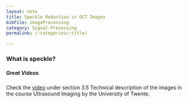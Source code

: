 ```yaml
---
layout: note
title: Speckle Reduction in OCT Images
bibFile: imageProcessing
category: Signal-Processing
permalink: /:categories/:title/

---
```


### What is speckle?
##### Great Videos

Check the [video](https://www.futurelearn.com/courses/ultrasound-imaging/8/steps/1063646) under section 3.5 Technical description of the images in the course Ultrasound Imaging by the University of Twente.

<!---
1. Various speckle reduction methods have been proposed in the last decades, and they can be catergorized into two groups filter-based and diffusion-based. The former approach includes Kuan filter, Lee filter, enhanced Lee filter, weighted median filter and adaptive Wiener filter. The latter approach are anisotropic diffusion, anisotropic diffusion, nonlinear complex diffusion filter {% cite Yan2020Speckle %}.

2. Some standard basic image denoising techniques are mean, median and Gaussian filtering. The current state of the art technique across the board is BM4D, a patch based denoising method. Some speckle noise reduction techniques have been developed specifically for OCT volumes based on locally adaptive filtering, soft thresholding of wavelet subbands, neural networks, and a hybrid wavelet-total variation denoising {% cite Shamouilian2019Total %}.


3. First, speckle has a signal-dependent or multiplicative nature, and the statistical modeling of speckle is a challenging task. Second, the appearance of speckle is dependent on the tissue being imaged . So, a machine learning approach to speckle removal may not be robust to change of tissue. Third, traditional noise removal filters often cause false edges or destroy edges. As a result, crucial radiological information about the tissue may be lost or misinterpreted. Some early efforts were based on the median filter, the Wiener filter, and temporal averaging. But none of these methods can preserve anatomical information accurately. Some researchers, on the other hand, have taken a different approach using the wavelet transform. These methods apply wavelet shrinkage techniques. Some of the more recent techniques tackle the problem of speckle reduction by updating partial differential equations in the form of anisotropic diffusion. Given the implementation details of anisotropic diffusion, all of these models are sensitive to the number of iterations. If the number of iterative steps is not tuned properly, the edges in the images are often destroyed. In the authors propose a speckle removing filter that relies on statistics of non-local patches. This method does not depend on diffusion and often result in superior edge preservation. But, use of non-local patches causes poor noise removal in several cases {% cite Paul2019Speckle %}.


4. Angular compounding, frequency compounding, and spatial diversity based design are representative hardware-side methods. On the contrary, those software-side methods are postprocessing techniques, and mainly include the digital filtering and sparse coding mechanisms. while the single-frame methods, including imagedomain methods, and wavelet methods, either suffer from the high-computational cost or the wavelet domain processing artifacts. it is also worth noting that all previous studies assumed that the OCT speckle noise consists mainly of multiplicative noise, and the additive noise. OCT images still suffer from the inherent additive noises in OCT systems. The SNR improvements with those proposed methods are also limited, especially for tissues with high speckle noise contamination. So far, no previous studies have ever evaluated the influences of additive noise to OCT images, to the best of our knowledge {% cite Wang2018Twostep %}.

5. For example, the compounding techniques, which average multiple uncorrelated recordings, are widely used. This class of methods is not preferred because it is time consuming and requires additional imaging system hardware modification. locally adaptive filtering [5], soft thresholding of the wavelet sub-bands, and neural networks have been proposed. "In this paper we propose a novel speckle noise reduction algorithm via solving a convex optimization problem. The objective function to be minimized is defined based on the assumption that the underlying OCT data is a sum of two components: (i ) the clean structures, which are smooth patterns with sharp edges and (ii ) the spatially sparse speckle noise. In the proposed approach, the two components are decomposed and penalized by a unified wavelet-TV regularization and norm, respectively. Morel1 over, the en face fundus information is also considered as a constraint in this optimization problem {% cite Sui2018Speckle %}.

6. Wiener filter, and wavelet filter have been proposed. Of these, use of a wavelet filter is a powerful method to reduce the speckle noise, and this filter is often used in ultrasound images. The model of the speckle noise has a multiplicative nature, and conventional filtering methods are somewhat ineffective against this speckle noise. In 2003, we have developed a denoising method using a wavelet transform for radiographic images. In this paper, we applied the method to OCT images {% cite Murakami2018Speckle %}.

-->